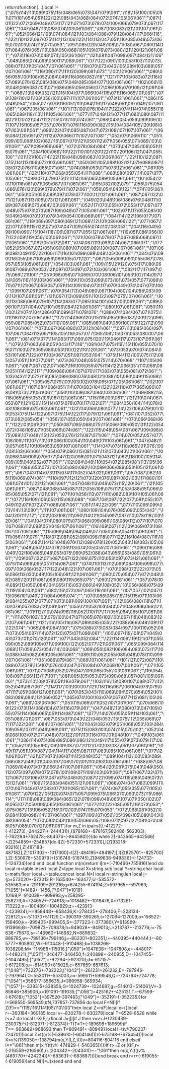  return(function(...)local I={"\075\114\113\099\075\115\048\065\073\047\079\061","\118\115\100\105\051\071\101\054\051\122\122\085\043\068\084\072\074\105\061\061","\087\101\122\072\069\048\075\117\121\071\073\078\074\100\066\079\073\067\117\061","\047\048\113\088\074\103\061\061","\087\108\083\121\101\107\061\061";"\052\066\121\108\074\084\121\103\084\088\079\120\084\117\066\116","\122\110\122\097\075\114\113\106\122\114\113\047\051\116\085\049\073\066\070\103\074\115\070\053";"\097\085\120\048\108\071\080\067\080\114\107\084\076\065\119\088\050\068\105\109\076\073\080\121\120\121\061\061";"\073\116\070\048\074\105\061\061","\121\081\047\099\097\084\121\106","\048\083\074\099\050\117\068\061","\077\122\090\100\053\103\110\073\066\071\101\051\047\107\061\061";"\119\070\073\043\105\089\103\088\057\107\061\061","\116\090\117\111\120\099\081\073","\100\121\061\061","\080\056\055\100\108\052\084\049\116\066\082\118","\121\117\103\083\072\116\057\089\070\122\085\080\075\048\085\084\077\103\061\061";"\102\066\103\048\069\083\103\071\086\065\056\056\077\086\105\070\109\121\061\061";"\068\113\049\052\121\115\104\077\066\104\115\071\116\065\101\061","\078\108\110\121\103\056\100\097\111\107\061\061","\073\121\061\061","\086\115\048\054","\055\077\070\116\051\113\084\116\117\048\051\097\049\107\061\061";"\067\105\061\061";"\101\113\100\076\104\117\122\074\114\074\055\118\065\088\118\113\111\105\061\061","\077\117\048\121\077\117\080\080\087\114\121\120\121\047\122\115\073\110\074\061","\098\043\050\056\089\109\107\107\115\109\057\057\070\101\076\116\090\082\115\104\084\105\120\108\097\103\061\061","\099\122\074\085\087\047\072\108\107\107\107\061";"\066\084\120\051\072\112\070\066\111\102\107\081";"\052\070\069\110";"\051\099\100\098\102\082\116\067\070\121\050\112\071\056\055\071\089\103\061\061","\071\099\069\068";"\072\078\084\084";"\073\047\085\106\051\116\079\061","\084\100\066\110\122\110\101\120\122\110\120\106\121\047\055\100","\101\121\100\114\122\119\048\098\083\103\061\061","\122\110\122\097\075\114\113\106\072\103\061\061","\050\081\105\088\102\121\079\088\087\108\072\076\110\065\071\061","\074\088\053\071\073\121\061\061","\081\105\061\061";"\122\110\077\068\055\054\117\088","\068\080\097\114\067\077\105\061","\098\071\079\075\121\114\106\065\089\105\061\061","\101\054\120\110\118\081\071\069\087\107\061\061","\065\082\102\079","\056\075\054\086\076\120\099\076\079\111\072\061","\056\054\043\122";"\074\105\061\061","\050\051\055\089\097\078\077\100\112\121\061\061";"\087\067\122\071\121\067\113\106\073\121\061\061";"\049\120\048\106\086\076\048\111\089\087\069\073\084\103\061\061","\052\117\070\055\072\053\117\067\077\048\075\073\073\087\109\049\077\105\061\061","\102\071\117\055\085\105\049\049\070\107\078\049\054\108\068\061","\084\114\122\106\077\107\061\061","\118\068\097\090\069\121\068\112\101\080\066\122";"\077\067\122\071\051\115\122\071\074\047\109\055\074\110\108\053","\104\116\049\098\100\090\115\104\118\106\097\077\055\121\061\061","\119\051\086\056\107\122\109\119\056\103\061\061";"\121\106\078\078\077\047\088\068\097\121\061\061","\082\051\072\061","\074\067\113\099\074\067\066\071";"\077\052\051\067\072\051\090\080\107\085\069\100\087\107\061\061","\107\069\098\049\115\122\100\117\116\101\099\088\049\105\061\061";"\084\076\090\116\055\067\105\056\069\105\071\120";"\067\056\098\090\055\067\078\057\053\105\061\061","\054\103\061\061","\109\115\121\120\075\117\080\069\087\089\070\053\121\097\075\097\072\103\061\061","\082\117\117\097\075\066\121\100";"\051\098\056\071\089\070\108\106\101\053\102\114\097\104\065\116\116\103\061\061","\109\110\053\099\073\101\073\057\077\088\070\071\121\067\055\057\051\114\109\104\073\117\070\049\074\047\070\100","\099\107\061\061","\070\054\113\049\080\067\104\080\104\088\083\090\113\107\061\061","\121\067\113\099\051\110\122\097\075\107\061\061";"\103\113\088\069\079\107\114\083\077\085\104\101\043\103\061\061";"\089\098\107\107\104\072\101\056\084\121\061\061";"\080\107\061\061";"\050\110\100\121\074\104\086\078\099\071\078\076";"\088\074\084\067\071\075\101\118\112\107\061\061","\122\114\068\120\115\115\085\106\087\100\122\098\050\087\085\052\073\110\105\061","\085\069\049\089\100\115\122\112\090\107\061\061";"\073\067\066\080\073\121\061\061","\097\113\085\066\097\107\067\084\113\097\105\105\116\057\077\065\106\115\079\053\080\107\061\061","\081\073\077\114\083\117\090\075\120\119\049\117\073\107\061\061";"\079\107\083\068\051\043\117\118","\081\047\075\119\115\110\055\070\109\071\103\071\069\089\053\110\122\110\120\061","\073\053\070\074\084\053\101\067\122\071\103\067\051\097\053\104";"\075\114\113\100\075\112\085\057\051\110\077\061";"\073\067\048\055\075\114\070\068";"\107\105\061\061";"\087\067\122\071\087\116\109\055\075\114\122\066\051\110\066\065\051\114\122\117";"\109\086\084\107\070\117\083\078\055\081\072\061","\103\043\112\072\119\085\099\088\076\048\121\088\101\080\049\115\098\107\061\061","\099\057\079\109\103\102\078\065\071\105\061\061","\102\107\061\061","\107\084\086\051\114\070\083\104\122\102\110\077\065\080\078\081\073\121\061\061","\050\110\109\087\084\103\061\061";"\069\088\115\116\065\055\053\106\067\121\061\061","\115\116\103\061","\121\110\074\067\052\071\121\120\115\114\075\078\070\117\122\071";"\084\050\104\114\078\043\108\098\075\103\061\061","\122\114\066\080\077\114\122\106\079\101\109\053\075\114\122\097\075\114\122\117\079\121\061\061","\081\107\052\077\073\082\065\054";"\056\107\055\050\043\107\061\061";"\070\066\068\061","\122\103\061\061";"\050\087\085\068\075\115\066\090\050\101\122\054\072\048\105\071\050\066\074\061";"\122\115\048\054\087\067\109\098\075\089\107\048\115\122\053\076\121\087\071\061";"\074\070\052\057\077\108\109\111\107\113\101\086\100\054\110\049\101\103\061\061","\047\048\113\057\051\110\109\053\050\107\061\061","\114\047\073\110\065\101\076\100\108\103\061\061";"\054\079\086\115\081\121\113\073\043\121\061\061";"\100\068\049\109\070\077\047\120\098\101\071\043\121\082\118\100\105\114\089\105\048\052\077\061","\102\084\048\110\054\072\085\081\113\105\061\061","\086\056\073\107\050\090\082\110\089\066\089\053\105\121\061\061";"\067\043\114\073\113\074\111\052\043\121\061\061";"\057\087\082\105\119\069\074\061";"\110\097\112\121\073\120\076\087\082\100\117\080\101\081\074\101\122\121\061\061","\047\048\113\049\073\115\120\061","\121\105\061\061";"\087\048\068\048\087\112\055\108\075\117\053\088\051\066\085\085\052\071\121\061";"\071\101\056\113\077\110\082\083\101\105\061\061","\077\116\109\106\052\115\083\088";"\087\108\097\122\077\081\055\107\049\112\071\072\077\088\087\061","\051\114\122\099","\077\110\066\099\073\114\113\080";"\111\107\061\061","\080\109\104\076\085\090\055\043";"\104\120\111\112";"\102\103\108\111\090\114\121\050\097\087\110\078\118\103\120\061","\104\104\074\080\079\073\068\099\066\108\089\112\077\107\070\107\088\112\098\051\048\107\061\061","\116\109\067\112\109\069\073\108\067\107\061\061","\115\069\049\084\048\077\050\085\054\121\061\061";"\111\056\119\079","\118\072\081\052\080\098\118\077\122\116\104\080\116\105\061\061","\082\114\121\048\070\112\086\078\120\052\043\118\083\105\061\061";"\049\054\104\078\106\113\074\105\055\107\061\061";"\090\116\089\049\102\109\085\048\053\075\069\052\088\043\056\053\089\105\061\061";"\109\067\122\071\087\067\122\106\075\110\053\097\073\121\061\061";"\075\114\066\065\051\114\087\061","\074\110\113\112\069\084\109\098\077\097\109\068\052\117\122\048\122\107\061\061";"\070\098\072\122\070\056\086\113\120\048\105\106\081\121\061\061";"\090\070\054\077\072\048\082\085\120\117\081\098\080\119\065\075";"\090\121\061\061";"\057\078\104\089\113\050\084\104\065\116\053\066\049\108\052\110\056\068\075\097\119\104\103\061","\080\116\072\097\065\116\101\061";"\107\057\102\047\113\086\101\049\107\084\068\074";"";"\070\088\085\116\115\115\071\103\069\084\055\072\077\071\073\081\069\100\107\061";"\112\066\080\118\071\103\078\057\083\121\061\061","\055\121\053\103\043\071\048\069\066\121\061\061","\101\112\110\074\098\116\052\110\117\117\055\084\085\107\061\061";"\111\076\102\103\079\100\047\071\065\078\102\100\067\118\048\083\122\107\061\061","\121\116\105\116\087\089\085\055\122\088\066\048\109\117\122\074";"\065\084\084\100";"\075\088\073\083\084\097\109\119\052\087\073\054\087\114\072\120\075\071\086\061";"\100\097\119\108\071\049\043\073\101\070\120\061","\077\043\052\084","\122\114\109\119\121\071\055\090\052\089\109\071\069\100\122\052\077\121\061\061","\065\099\084\114\068\117\056\073\054\114\103\068","\069\056\082\106\084\080\072\117\105\088\049\082\069\105\061\061";"\089\110\052\055\089\048\078\110\099\107\061\061";"\051\089\079\061","\068\107\061\061";"\101\121\072\087\110\089\075\078\115\107\076\103\047\076\084\070\068\107\061\061";"\071\105\061\061","\071\071\089\052\076\047\109\065\055\103\061\061";"\119\054\106\097\066\113\117\101";"\081\065\105\053\073\090\068\057\081\105\061\061";"\073\110\108\078\051\116\079\061","\103\116\118\080\107\088\077\112\052\049\087\061";"\114\117\103\100\107\121\118\116\067\106\104\073\079\047\117\051\080\121\061\061";"\070\053\043\110\069\084\070\054\052\101\083\089\084\112\066\052","\065\074\100\103\076\067\077\112\081\105\061\061";"\086\103\061\061";"\051\115\066\071\052\107\061\061","\070\066\109\122\073\114\066\104\073\116\079\061","\047\048\113\080\073\047\109\055\075\114\066\065\051\114\087\061","\077\114\070\055\051\114\103\061","\051\089\101\061","\087\053\073\043\122\048\053\115\075\112\055\069\077\117\122\081","\084\107\061\061","\121\043\082\079\051\068\050\103\084\109\056\107\111\049\086\061","\075\115\083\103\074\115\070\102";"\052\048\068\103\072\071\048\073\122\101\113\116\070\101\048\101";"\049\103\061\061","\086\114\075\088\085\086\086\121\049\117\055\079\073\079\117\061","\055\113\105\090\106\109\087\072\112\070\103\087\051\107\061\061","\049\117\051\109\087\104\114\117\085\087\117\083\085\103\061\061","\077\121\061\061","\121\071\073\106\074\115\048\053","\089\104\113\100\083\089\068\082\049\101\043\097\108\070\101\110\083\103\061\061";"\088\097\087\069\104\073\073\066\047\107\061\061","\054\120\081\075\043\048\050\112\075\097\076\075\078\100\108\071\109\103\061\061";"\087\067\122\071\121\067\113\106\073\087\075\048\052\087\122\099\074\115\085\049\073\115\121\061";"\109\115\083\048\051\121\061\061","\068\074\047\080\069\111\070\067\048\074\083\077\101\065\107\061";"\074\067\055\055\077\105\061\061","\070\122\105\120\074\071\057\099\075\066\070\090\073\115\066\114";"\117\118\089\089\084\065\122\078\098\048\065\107\071\050\102\078\065\077\050\105\065\103\061\061";"\077\110\122\080\051\116\073\053";"\075\067\113\106\052\116\070\103\074\115\070\053";"\072\068\081\052\106\084\109\098\114\107\061\061";"\097\106\107\050\105\098\105\080\043\048\106\054";"\070\084\043\110\050\066\057\108\073\097\122\081\070\088\057\085\070\121\061\061"}for m,Z in ipairs({{-412272-(-412273),-244227-(-244431)},{878168+-878167,562486-562303};{-762294+762478;-864376-(-864580)}})do while Z[-642565+642566]<Z[254859+-254857]do I[Z[-572330+572331]],I[Z[93218-93216]],Z[487183-487182],Z[1017302+-1017300]=I[Z[-484195+484197]],I[Z[825701+-825700]],Z[-530978+530979]+(516746-516745),Z[949838-949836]-(-124733-(-124734))end end local function m(m)return I[m+(-710466+755816)]end do local m=table.insert local Z=type local X=string.sub local Y=string.char local t=math.floor local J=table.concat local N=I local n=string.len local j={p=573020+-573013,R=163540+-163477;U=535572-535563;m=-291199+291216;q=674255-674194;Z=597965+-597963;["\055"]=1489+-1456;["\047"]=10191-10168,P=910038+-909993;y=258295-258279,A=724652+-724618;r=1018482+-1018476,X=713261-713222,n=-1004891+1004929;z=-423913-(-423934),H=858448+-858436,K=278435+-278406;F=228134-228121,v=-511070+511129,C=390319-390265,t=127064-127009,o=156522-156460;k=-999405+999405,S=-377323-(-377380),Y=913969-913966;B=-709873+709878;h=949028+-949013;L=213787+-213776;i=-75638+75670;s=-146960+146982,N=889832-889785,w=-799136+799146;j=-802301+802351,l=-440395+440444;I=-805777+805802,W=-910448-(-910468);b=1038266-1038208;M=-114988+115016,["\050"]=1047838+-1047808,e=-448017-(-448021),["\051"]=346477-346450;f=240898+-240855,D=-1047455-(-1047495);["\052"]=-92294-(-92320);d=-617157-(-617208);u=-814990+815026,c=657659-657613;["\048"]=732276+-732223;["\043"]=-261231+261232,E=-797946-(-797964),O=553011+-553003,a=-599511+599546,Q=-724764+724778;["\054"]=356677-356635;J=369958-369934;["\057"]=-338315+338356;G=1024739+-1024687,g=-514013+514061;V=-385846+385906,x=191091-191035;["\056"]=425162+-425131,T=-67599-(-67618);["\053"]=397520-397483;["\049"]=-352191-(-352235)}for I=569550-569549,#N,737857-737856 do local F=N[I]if Z(F)=="\115\116\114\105\110\103"then local Z=n(F)local x={}local r=-360184+360185 local v=-830278-(-830278)local T=8528-8528 while r<=Z do local I=X(F,r,r)local J=j[I]if J then v=v+J*(230439-230375)^((-812371-(-812374))-T)T=T+(-189698+189699)if T==-968689+968693 then T=809491+-809491 local I=t(v/(790237-724701))local Z=t((v%(-538610-(-604146)))/(-675198-(-675454)))local X=v%(139050+-138794)m(x,Y(I,Z,X))v=804116-804116 end elseif I=="\061"then m(x,Y(t(v/(-474829-(-540365)))))if r>=Z or X(F,r+(-216559+216560),r+(204342+-204341))~="\061"then m(x,Y(t((v%(489770+-424234))/(-683631-(-683887)))))end break end r=r+(-619055-(-619056))end N[I]=J(x)end end end 
